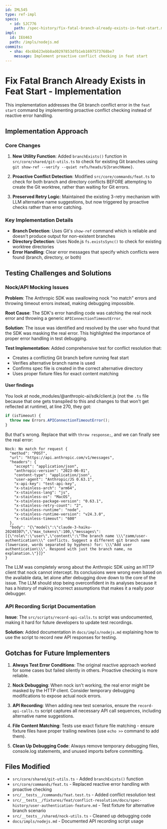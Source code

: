 ```yaml
---
id: IML545
type: ref-impl
specs:
  - id: SJC776
    path: /spec-history/fix-fatal-branch-already-exists-in-feat-start.md
impl:
  id: IEU463
  path: /impls/nodejs.md
commits:
  - sha: 4bc6b623ebb8ad0297853dfb1eb1697573768be7
    message: Implement proactive conflict checking in feat start
---
```


# Fix Fatal Branch Already Exists in Feat Start - Implementation

This implementation addresses the Git branch conflict error in the `feat start` command by implementing proactive conflict checking instead of reactive error handling.

## Implementation Approach

### Core Changes

1. **New Utility Function**: Added `branchExists()` function in `src/core/shared/git-utils.ts` to check for existing Git branches using `git show-ref --verify --quiet refs/heads/${branchName}`.

2. **Proactive Conflict Detection**: Modified `src/core/commands/feat.ts` to check for both branch and directory conflicts BEFORE attempting to create the Git worktree, rather than waiting for Git errors.

3. **Preserved Retry Logic**: Maintained the existing 3-retry mechanism with LLM alternative name suggestions, but now triggered by proactive checks rather than error catching.

### Key Implementation Details

- **Branch Detection**: Uses Git's `show-ref` command which is reliable and doesn't produce output for non-existent branches
- **Directory Detection**: Uses Node.js `fs.existsSync()` to check for existing worktree directories
- **Error Handling**: Clear error messages that specify which conflicts were found (branch, directory, or both)

## Testing Challenges and Solutions

### Nock/API Mocking Issues

**Problem**: The Anthropic SDK was swallowing nock "no match" errors and throwing timeout errors instead, making debugging impossible.

**Root Cause**: The SDK's error handling code was catching the real nock error and throwing a generic `APIConnectionTimeoutError`.

**Solution**: The issue was identified and resolved by the user who found that the SDK was masking the real error. This highlighted the importance of proper error handling in test debugging.

**Test Implementation**: Added comprehensive test for conflict resolution that:

- Creates a conflicting Git branch before running feat start
- Verifies alternative branch name is used
- Confirms spec file is created in the correct alternative directory
- Uses proper fixture files for exact content matching

#### User findings

You look at node_modules/@anthropic-ai/sdk/client.js (not the `.ts` file because that one gets transpiled to this and changes to that won't get reflected at runtime), at line 270, they got:

```js
if (isTimeout) {
  throw new Errors.APIConnectionTimeoutError();
}
```

But that's wrong. Replace that with `throw response;`, and we can finally see the real error:

```
Nock: No match for request {
  "method": "POST",
  "url": "https://api.anthropic.com/v1/messages",
  "headers": {
    "accept": "application/json",
    "anthropic-version": "2023-06-01",
    "content-type": "application/json",
    "user-agent": "Anthropic/JS 0.63.1",
    "x-api-key": "test-api-key",
    "x-stainless-arch": "arm64",
    "x-stainless-lang": "js",
    "x-stainless-os": "MacOS",
    "x-stainless-package-version": "0.63.1",
    "x-stainless-retry-count": "2",
    "x-stainless-runtime": "node",
    "x-stainless-runtime-version": "v24.3.0",
    "x-stainless-timeout": "600"
  },
  "body": "{\"model\":\"claude-3-haiku-20240307\",\"max_tokens\":100,\"messages\":[{\"role\":\"user\",\"content\":\"The branch name \\\"zamm/user-authentication\\\" conflicts. Suggest a different git branch name (lowercase, words separated by hyphens) for: \\\"Add user authentication\\\". Respond with just the branch name, no explanation.\"}]}"
}
```

The LLM was completely wrong about the Anthropic SDK using an HTTP client that nock cannot intercept. Its conclusions were wrong even based on the available data, let alone after debugging dove down to the core of the issue. The LLM should stop being overconfident in its analyses because it has a history of making incorrect assumptions that makes it a really poor debugger.

### API Recording Script Documentation

**Issue**: The `src/scripts/record-api-calls.ts` script was undocumented, making it hard for future developers to update test recordings.

**Solution**: Added documentation in `docs/impls/nodejs.md` explaining how to use the script to record new API responses for testing.

## Gotchas for Future Implementers

1. **Always Test Error Conditions**: The original reactive approach worked for some cases but failed silently in others. Proactive checking is more reliable.

2. **Nock Debugging**: When nock isn't working, the real error might be masked by the HTTP client. Consider temporary debugging modifications to expose actual nock errors.

3. **API Recording**: When adding new test scenarios, ensure the `record-api-calls.ts` script captures all necessary API call sequences, including alternative name suggestions.

4. **File Content Matching**: Tests use exact fixture file matching - ensure fixture files have proper trailing newlines (use `echo >>` command to add them).

5. **Clean Up Debugging Code**: Always remove temporary debugging files, console.log statements, and unused imports before committing.

## Files Modified

- `src/core/shared/git-utils.ts` - Added `branchExists()` function
- `src/core/commands/feat.ts` - Replaced reactive error handling with proactive checking
- `src/__tests__/commands/feat.test.ts` - Added conflict resolution test
- `src/__tests__/fixtures/feat/conflict-resolution/docs/spec-history/user-authentication-feature.md` - Test fixture for alternative branch scenario
- `src/__tests__/shared/nock-utils.ts` - Cleaned up debugging code
- `docs/impls/nodejs.md` - Documented API recording script usage
